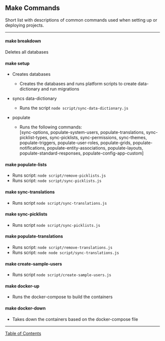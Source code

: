 ## Make Commands

Short list with descriptions of common commands used when setting up or deploying projects.
***

#### make breakdown
Deletes all databases

#### make setup
- Creates databases
	- Creates the databases and runs platform scripts to create data-dictionary and run migrations

- syncs data-dictionary
	- Runs the script `node script/sync-data-dictionary.js`

- populate
	- Runs the following commands:\
	[sync-options,	populate-system-users, populate-translations, sync-picklist-types, sync-picklists, sync-permissions, sync-themes, populate-triggers, populate-user-roles, populate-grids, populate-notifications, populate-entity-associations, populate-layouts, populate-standard-responses, populate-config-app-custom]

#### make populate-lists
- Runs script: `node script/remove-picklists.js`
- Runs script: `node script/sync-picklists.js`

#### make sync-translations
- Runs script `node script/sync-translations.js`

#### make sync-picklists
- Runs script `node script/sync-picklists.js`

#### make populate-translations
- Runs script: `node script/remove-translations.js`
- Runs script: `node node script/sync-translations.js`

#### make create-sample-users
- Runs script `node script/create-sample-users.js`

#### make docker-up
- Runs the docker-compose to build the containers

#### make docker-down
- Takes down the containers based on the docker-compose file

***
[Table of Contents](../README.md)